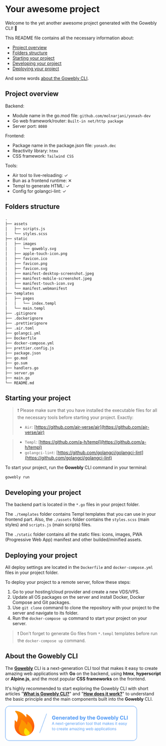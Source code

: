# Your awesome project

Welcome to the yet another awesome project generated with the Gowebly CLI! 🎉

This README file contains all the necessary information about:

- [Project overview](#project-overview)
- [Folders structure](#folders-structure)
- [Starting your project](#starting-your-project)
- [Developing your project](#developing-your-project)
- [Deploying your project](#deploying-your-project)

And some words [about the Gowebly CLI](#about-the-gowebly-cli).

## Project overview

Backend:

- Module name in the go.mod file: `github.com/molnarjani/yonash-dev`
- Go web framework/router: `Built-in net/http package`
- Server port: `8080`

Frontend:

- Package name in the package.json file: `yonash.dec`
- Reactivity library: `htmx`
- CSS framework: `Tailwind CSS`

Tools:

- Air tool to live-reloading: ✓
- Bun as a frontend runtime: ✕
- Templ to generate HTML: ✓
- Config for golangci-lint: ✓

## Folders structure

```console
.
├── assets
│   ├── scripts.js
│   └── styles.scss
├── static
│   ├── images
│   │   └── gowebly.svg
│   ├── apple-touch-icon.png
│   ├── favicon.ico
│   ├── favicon.png
│   ├── favicon.svg
│   ├── manifest-desktop-screenshot.jpeg
│   ├── manifest-mobile-screenshot.jpeg
│   ├── manifest-touch-icon.svg
│   └── manifest.webmanifest
├── templates
│   ├── pages
│   │   └── index.templ
│   └── main.templ
├── .gitignore
├── .dockerignore
├── .prettierignore
├── .air.toml
├── golangci.yml
├── Dockerfile
├── docker-compose.yml
├── prettier.config.js
├── package.json
├── go.mod
├── go.sum
├── handlers.go
├── server.go
├── main.go
└── README.md
```

## Starting your project

> ❗️ Please make sure that you have installed the executable files for all the necessary tools before starting your project. Exactly:
>
> - `Air`: [https://github.com/air-verse/air](https://github.com/air-verse/air)

> - `Templ`: [https://github.com/a-h/templ](https://github.com/a-h/templ)
> - `golangci-lint`: [https://github.com/golangci/golangci-lint](https://github.com/golangci/golangci-lint)

To start your project, run the **Gowebly** CLI command in your terminal:

```console
gowebly run
```

## Developing your project

The backend part is located in the `*.go` files in your project folder.

The `./templates` folder contains Templ templates that you can use in your frontend part. Also, the `./assets` folder contains the `styles.scss` (main styles) and `scripts.js` (main scripts) files.

The `./static` folder contains all the static files: icons, images, PWA (Progressive Web App) manifest and other builded/minified assets.

## Deploying your project

All deploy settings are located in the `Dockerfile` and `docker-compose.yml` files in your project folder.

To deploy your project to a remote server, follow these steps:

1. Go to your hosting/cloud provider and create a new VDS/VPS.
2. Update all OS packages on the server and install Docker, Docker Compose and Git packages.
3. Use `git clone` command to clone the repository with your project to the server and navigate to its folder.
4. Run the `docker-compose up` command to start your project on your server.

> ❗️ Don't forget to generate Go files from `*.templ` templates before run the `docker-compose up` command.

## About the Gowebly CLI

The [**Gowebly**](https://github.com/gowebly/gowebly) CLI is a next-generation CLI tool that makes it easy to create amazing web applications with **Go** on the backend, using **htmx**, **hyperscript** or **Alpine.js**, and the most popular **CSS frameworks** on the frontend.

It's highly recommended to start exploring the Gowebly CLI with short articles "[**What is Gowebly CLI?**](https://gowebly.org/getting-started)" and "[**How does it work?**](https://gowebly.org/getting-started/how-does-it-work)" to understand the basic principle and the main components built into the **Gowebly** CLI.

<a href="https://gowebly.org/" target="_blank"><img height="112px" alt="another awesome project built with the Gowebly CLI" src="https://raw.githubusercontent.com/gowebly/.github/main/images/gowebly-new-project-banner.svg"/></a>
